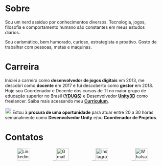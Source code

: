 # Sobre

Sou um nerd assíduo por conhecimentos diversos. Tecnologia, jogos, filosofia e comportamento humano são constantes em meus estudos diários.

Sou carismático, bem humorado, curioso, estrategista e proativo. Gosto de trabalhar com pessoas, metas e máquinas.

# Carreira

Iniciei a carreira como **desenvolvedor de jogos digitais** em 2013, me descobri como **docente** em 2017 e fui descoberto como **gestor** em 2018. Hoje sou Coordenador e Docente dos cursos de TI no maior grupo de educação superior no Brasil **([YDUQS](https://www.yduqs.com.br/ "YDUQS website"))** e Desenvolvedor **[Unity3D](https://unity3d.com/ "Unity3D website")** como freelancer. Saiba mais acessando meu **[Currículum](https://drive.google.com/file/d/1HSA3dCgKFJ0pahl0uEHp-83k0lG9qGZw/view "Currículum Vitae via Google Drive")**.

<img src="https://www.dropbox.com/s/wazqujc6b7qmx24/exclama%C3%A7%C3%A3o.jpg?raw=1" width="20" height="20" title="Oportunidade"/> Estou à **procura de uma oportunidade** para atuar entre 20 a 30 horas semanalmente como **Desenvolvedor Unity** e/ou **Coordenador de Projetos**. 

# Contatos

<div id="banner" style="overflow: hidden; display: flex; justify-content: space-around;">
  <a href="https://www.linkedin.com/in/almeidajadson/">
         <img src="https://www.dropbox.com/s/q2ndm0wb7ysncx6/linkedin.png?raw=1" width="40" height="40" title="Linkedin"/> </a>
    <a href="mailto:jadson.sistemas@gmail.com">&nbsp;&nbsp;
         <img src="https://www.dropbox.com/s/d4720pcu06uxgws/gmail.png?raw=1" width="40" height="40" title="Gmail"/> </a>
    <a href="https://www.instagram.com/jadoalmeida/">&nbsp;&nbsp;
         <img src="https://www.dropbox.com/s/uczgqfl8g60g5ow/instagram.png?raw=1" width="40" height="40" title="Instagram"/> </a>
   <a href="https://api.whatsapp.com/send/?phone=5581996692580">&nbsp;&nbsp;
         <img src="https://www.dropbox.com/s/b59frx1be6a00h3/whatsapp.png?raw=1" width="40" height="40" title="Whatsapp"/> </a>
</div>
